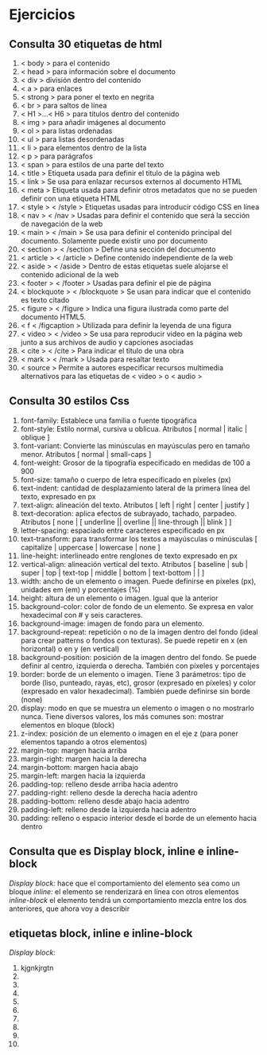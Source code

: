# Ejercicios
## **Consulta 30 etiquetas de html**
1. < body > para el contenido
2. < head > para información sobre el documento
3. < div > división dentro del contenido
4. < a > para enlaces
5. < strong > para poner el texto en negrita
6. < br > para saltos de línea
7. < H1 >…< H6 > para títulos dentro del contenido
8. < img > para añadir imágenes al documento
9. < ol > para listas ordenadas
10. < ul > para listas desordenadas
11. < li > para elementos dentro de la lista
12. < p > para parágrafos
13. < span > para estilos de una parte del texto
14. < title > </title> Etiqueta usada para definir el título de la página web
15. < link > Se usa para enlazar recursos externos al documento HTML
16. < meta > Etiqueta usada para definir otros metadatos que no se pueden definir con una etiqueta HTML
17. < style > < /style > Etiquetas usadas para introducir código CSS en línea
18. < nav > < /nav > Usadas para definir el contenido que será la sección de navegación de la web
19. < main > < /main > Se usa para definir el contenido principal del documento. Solamente puede existir uno por documento
20. < section > < /section > Define una sección del documento
21. < article > < /article > Define contenido independiente de la web
22. < aside > < /aside > Dentro de estas etiquetas suele alojarse el contenido adicional de la web
23. < footer > < /footer > Usadas para definir el pie de página
24. < blockquote > < /blockquote > Se usan para indicar que el contenido es texto citado
25. < figure > < /figure > Indica una figura ilustrada como parte del documento HTML5.
26. < f<igcaption > < /figcaption > Utilizada para definir la leyenda de una figura
27. < video > < /video > Se usa para reproducir video en la página web junto a sus archivos de audio y capciones asociadas
28. < cite > < /cite > Para indicar el título de una obra
29. < mark > < /mark > Usada para resaltar texto
30. < source > Permite a autores especificar recursos multimedia alternativos para las etiquetas de < video > o < audio >

## **Consulta 30 estilos Css**
1. font-family: Establece una familia o fuente tipográfica
2. font-style: Estilo normal, cursiva u oblicua. Atributos [ normal | italic | oblique ]
3. font-variant: Convierte las minúsculas en mayúsculas pero en tamaño menor. Atributos [ normal | small-caps ]
4. font-weight: Grosor de la tipografía especificado en medidas de 100 a 900
5. font-size: tamaño o cuerpo de letra especificado en píxeles (px)
6. text-indent: cantidad de desplazamiento lateral de la primera línea del texto, expresado en px
7. text-align: alineación del texto. Atributos [ left | right | center | justify ]
8. text-decoration: aplica efectos de subrayado, tachado, parpadeo. Atributos [ none | [ underline || overline || line-through || blink ] ]
9. letter-spacing: espaciado entre caracteres especificado en px
10. text-transform: para transformar los textos a mayúsculas o minúsculas [ capitalize | uppercase | lowercase | none ]
11. line-height: interlineado entre renglones de texto expresado en px
12. vertical-align: alineación vertical del texto. Atributos [ baseline | sub | super | top | text-top | middle | bottom | text-bottom | <porcentaje> | <longitud> ]
13. width: ancho de un elemento o imagen. Puede definirse en píxeles (px), unidades em (em) y porcentajes (%)
14. height: altura de un elemento o imagen. Igual que la anterior
15. background-color: color de fondo de un elemento. Se expresa en valor hexadecimal con # y seis caracteres.
16. background-image: imagen de fondo para un elemento.
17. background-repeat: repetición o no de la imagen dentro del fondo (ideal para crear patterns o fondos con texturas). Se puede repetir en x (en horizontal) o en y (en vertical)
18. background-position: posición de la imagen dentro del fondo. Se puede definir al centro, izquierda o derecha. También con píxeles y porcentajes
19. border: borde de un elemento o imagen. Tiene 3 parámetros: tipo de borde (liso, punteado, rayas, etc), grosor (expresado en píxeles) y color (expresado en valor hexadecimal). También puede definirse sin borde (none)
20. display: modo en que se muestra un elemento o imagen o no mostrarlo nunca. Tiene diversos valores, los más comunes son: mostrar elementos en bloque (block)
21. z-index: posición de un elemento o imagen en el eje z (para poner elementos tapando a otros elementos)
22. margin-top: margen hacia arriba
23. margin-right: margen hacia la derecha
24. margin-bottom: margen hacia abajo
25. margin-left: margen hacia la izquierda
26. padding-top: relleno desde arriba hacia adentro
27. padding-right: relleno desde la derecha hacia adentro
28. padding-bottom: relleno desde abajo hacia adentro
29. padding-left: relleno desde la izquierda hacia adentro
30. padding: relleno o espacio interior desde el borde de un elemento hacia dentro

## **Consulta que es Display block, inline e inline-block**

*Display block:* hace que el comportamiento del elemento sea como un bloque
*inline:* el elemento se renderizará en línea con otros elementos
*inline-block* el elemento tendrá un comportamiento mezcla entre los dos anteriores, que ahora voy a describir

## **etiquetas block, inline e inline-block**

*Display block:*
1. kjgnkjrgtn
2.
3.
4.
5.
6.
7.
8.
9.
10.



